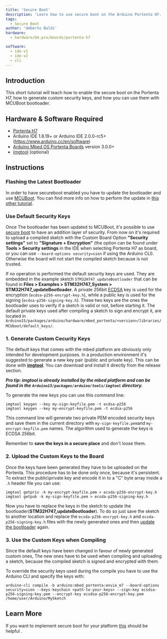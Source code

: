 ```yaml
---
title: 'Secure Boot'
description: 'Learn how to use secure boot on the Arduino Portenta H7.'
tags: 
  - Secure Boot
author: 'Umberto Baldi'
hardware:
  - hardware/04.pro/boards/portenta-h7

software:
  - ide-v1
  - ide-v2
  - cli
---
```


## Introduction
This short tutorial will teach how to enable the secure boot on the Portenta H7, how to generate custom security keys, and how you can use them with MCUBoot bootloader.

## Hardware & Software Required
-   [Portenta H7](https://store.arduino.cc/portenta-h7)
-   Arduino IDE 1.8.19+  or Arduino IDE 2.0.0-rc5+ (https://www.arduino.cc/en/software)
-   [Arduino Mbed OS Portenta Boards](https://github.com/arduino/ArduinoCore-mbed) version 3.0.0+
-   [imgtool](https://github.com/arduino/imgtool-packing/releases/latest) (optional)

## Instructions

### Flashing the Latest Bootloader
In order to have secureboot enabled you have to update the bootloader and use [MCUBoot](https://www.mcuboot.com/). You can find more info on how to perform the update in [this other tutorial](../por-ard-bl/content.md).

### Use Default Security Keys
Once The bootloader has been updated to MCUBoot, it's possible to use [secure boot](https://www.keyfactor.com/blog/what-is-secure-boot-its-where-iot-security-starts/) to have an addition layer of security. From now on it's required to upload a compiled sketch with the Custom Board Option **"Security settings"** set to **"Signature + Encryption"** (the option can be found under **Tools > Security settings** in the IDE when selecting Portenta H7 as board, or you can use `--board-options security=sien` if using the Arduino CLI). Otherwise the board will not start the compiled sketch because is not trusted. 

If no operation is performed the default security keys are used.
They are embedded in the example sketch `STM32H747_updateBootloader` that can be found in  **Files > Examples > STM32H747_System > STM32H747_updateBootloader**. A private 256bit [ECDSA](https://en.wikipedia.org/wiki/Elliptic_Curve_Digital_Signature_Algorithm) key is used for the encryption (`ecdsa-p256-encrypt-key.h`), while a public key is used for the signing (`ecdsa-p256-signing-key.h`). These two keys are the ones the bootloader uses to verify if a sketch is valid or not, before starting it. The default private keys used after compiling a sketch to sign and encrypt it, are located in `Arduino15/packages/arduino/hardware/mbed_portenta/<version>/libraries/MCUboot/default_keys/`.

### 1. Generate Custom Cecurity Keys
The default keys that comes with the mbed platform are obviously only intended for development purposes. In a production environment it's suggested to generate a new key pair (public and private key).
This can be done with [**imgtool**](https://github.com/arduino/imgtool-packing/releases/latest). You can download and install it directly from the release section.

***Pro tip: imgtool is already installed by the mbed platform and can be found in the `Arduino15/packages/arduino/tools/imgtool` directory.***

To generate the new keys you can use this command line:
```
imgtool keygen --key my-sign-keyfile.pem -t ecdsa-p256
imgtool keygen --key my-encrypt-keyfile.pem -t ecdsa-p256
```
This command line will generate two private PEM encoded security keys and save them in the current directory with `my-sign-keyfile.pem`and `my-encrypt-keyfile.pem` names. The algorithm used to generate the keys is ECDSA 256bit.

Remember to **save the keys in a secure place** and don't loose them.

### 2. Upload the Custom Keys to the Board
Once the keys have been generated they have to be uploaded on the Portenta. This procedure has to be done only once, because it's persistent. To extract the public\private key and encode it in to a "C" byte array inside a `.h` header file you can use:
```
imgtool getpriv -k my-encrypt-keyfile.pem > ecsda-p256-encrypt-key.h 
imgtool getpub -k my-sign-keyfile.pem > ecsda-p256-signing-key.h
```

Now you have to replace the keys in the sketch to update the bootloader(**STM32H747_updateBootloader**).
To do so just save the sketch to another location and replace the `ecsda-p256-encrypt-key.h` and `ecsda-p256-signing-key.h` files with the newly generated ones and then [update the bootloader](../por-ard-bl/content.md) again.

### 3. Use the Custom Keys when Compiling 
Since the default keys have been changed in favour of newly generated custom ones, The new ones have to be used when compiling and uploading a sketch, because the compiled sketch is signed and encrypted with them.

To override the security keys used during the compile you have to use the Arduino CLI and specify the keys with:
```
arduino-cli compile -b arduino:mbed_portenta:envie_m7 --board-options security=sien --keys-keychain <path-to-your-keys> --sign-key ecsdsa-p256-signing-key.pem --encrypt-key ecsdsa-p256-encrypt-key.pem /home/user/Arduino/MySketch
```

## Learn More
If you want to implement secure boot for your platform [this](https://arduino.github.io/arduino-cli/latest/guides/secure-boot/) should be helpful .
